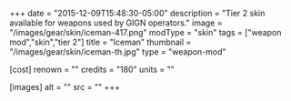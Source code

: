 +++
date = "2015-12-09T15:48:30-05:00"
description = "Tier 2 skin available for weapons used by GIGN operators."
image = "/images/gear/skin/iceman-417.png"
modType = "skin"
tags = ["weapon mod","skin","tier 2"]
title = "Iceman"
thumbnail = "/images/gear/skin/iceman-th.jpg"
type = "weapon-mod"

[cost]
  renown = ""
  credits = "180"
  units = ""

[images]
  alt = ""
  src = ""
+++
